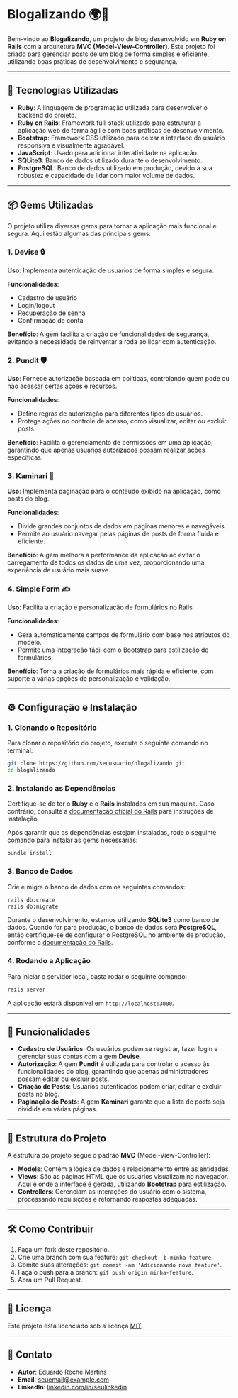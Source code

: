 # Blogalizando 🌍📝

Bem-vindo ao **Blogalizando**, um projeto de blog desenvolvido em **Ruby on Rails** com a arquitetura **MVC (Model-View-Controller)**. Este projeto foi criado para gerenciar posts de um blog de forma simples e eficiente, utilizando boas práticas de desenvolvimento e segurança.

---

## 🚀 Tecnologias Utilizadas

- **Ruby**: A linguagem de programação utilizada para desenvolver o backend do projeto.
- **Ruby on Rails**: Framework full-stack utilizado para estruturar a aplicação web de forma ágil e com boas práticas de desenvolvimento.
- **Bootstrap**: Framework CSS utilizado para deixar a interface do usuário responsiva e visualmente agradável.
- **JavaScript**: Usado para adicionar interatividade na aplicação.
- **SQLite3**: Banco de dados utilizado durante o desenvolvimento.
- **PostgreSQL**: Banco de dados utilizado em produção, devido à sua robustez e capacidade de lidar com maior volume de dados.

---

## 📦 Gems Utilizadas

O projeto utiliza diversas gems para tornar a aplicação mais funcional e segura. Aqui estão algumas das principais gems:

### 1. **Devise** 🔒
   **Uso**: Implementa autenticação de usuários de forma simples e segura.
   
   **Funcionalidades**:
   - Cadastro de usuário
   - Login/logout
   - Recuperação de senha
   - Confirmação de conta

   **Benefício**: A gem facilita a criação de funcionalidades de segurança, evitando a necessidade de reinventar a roda ao lidar com autenticação.

### 2. **Pundit** 🛡️
   **Uso**: Fornece autorização baseada em políticas, controlando quem pode ou não acessar certas ações e recursos.

   **Funcionalidades**:
   - Define regras de autorização para diferentes tipos de usuários.
   - Protege ações no controle de acesso, como visualizar, editar ou excluir posts.

   **Benefício**: Facilita o gerenciamento de permissões em uma aplicação, garantindo que apenas usuários autorizados possam realizar ações específicas.

### 3. **Kaminari** 📑
   **Uso**: Implementa paginação para o conteúdo exibido na aplicação, como posts do blog.

   **Funcionalidades**:
   - Divide grandes conjuntos de dados em páginas menores e navegáveis.
   - Permite ao usuário navegar pelas páginas de posts de forma fluida e eficiente.

   **Benefício**: A gem melhora a performance da aplicação ao evitar o carregamento de todos os dados de uma vez, proporcionando uma experiência de usuário mais suave.

### 4. **Simple Form** ✍️
   **Uso**: Facilita a criação e personalização de formulários no Rails.

   **Funcionalidades**:
   - Gera automaticamente campos de formulário com base nos atributos do modelo.
   - Permite uma integração fácil com o Bootstrap para estilização de formulários.

   **Benefício**: Torna a criação de formulários mais rápida e eficiente, com suporte a várias opções de personalização e validação.

---

## ⚙️ Configuração e Instalação

### 1. Clonando o Repositório

Para clonar o repositório do projeto, execute o seguinte comando no terminal:

```bash
git clone https://github.com/seuusuario/blogalizando.git
cd blogalizando
```

### 2. Instalando as Dependências

Certifique-se de ter o **Ruby** e o **Rails** instalados em sua máquina. Caso contrário, consulte a [documentação oficial do Rails](https://guides.rubyonrails.org/getting_started.html) para instruções de instalação.

Após garantir que as dependências estejam instaladas, rode o seguinte comando para instalar as gems necessárias:

```bash
bundle install
```

### 3. Banco de Dados

Crie e migre o banco de dados com os seguintes comandos:

```bash
rails db:create
rails db:migrate
```

Durante o desenvolvimento, estamos utilizando **SQLite3** como banco de dados. Quando for para produção, o banco de dados será **PostgreSQL**, então certifique-se de configurar o PostgreSQL no ambiente de produção, conforme a [documentação do Rails](https://guides.rubyonrails.org/configuring.html#configuring-databases).

### 4. Rodando a Aplicação

Para iniciar o servidor local, basta rodar o seguinte comando:

```bash
rails server
```

A aplicação estará disponível em `http://localhost:3000`.

---

## 🧩 Funcionalidades

- **Cadastro de Usuários**: Os usuários podem se registrar, fazer login e gerenciar suas contas com a gem **Devise**.
- **Autorização**: A gem **Pundit** é utilizada para controlar o acesso às funcionalidades do blog, garantindo que apenas administradores possam editar ou excluir posts.
- **Criação de Posts**: Usuários autenticados podem criar, editar e excluir posts no blog.
- **Paginação de Posts**: A gem **Kaminari** garante que a lista de posts seja dividida em várias páginas.

---

## 📂 Estrutura do Projeto

A estrutura do projeto segue o padrão **MVC** (Model-View-Controller):

- **Models**: Contêm a lógica de dados e relacionamento entre as entidades.
- **Views**: São as páginas HTML que os usuários visualizam no navegador. Aqui é onde a interface é gerada, utilizando **Bootstrap** para estilização.
- **Controllers**: Gerenciam as interações do usuário com o sistema, processando requisições e retornando respostas adequadas.

---

## 🛠️ Como Contribuir

1. Faça um fork deste repositório.
2. Crie uma branch com sua feature: `git checkout -b minha-feature`.
3. Comite suas alterações: `git commit -am 'Adicionando nova feature'`.
4. Faça o push para a branch: `git push origin minha-feature`.
5. Abra um Pull Request.

---

## 📝 Licença

Este projeto está licenciado sob a licença [MIT](https://opensource.org/licenses/MIT).

---

## 💬 Contato

- **Autor**: Eduardo Reche Martins
- **Email**: seuemail@example.com
- **LinkedIn**: [linkedin.com/in/seulinkedin](https://linkedin.com/in/seulinkedin)
